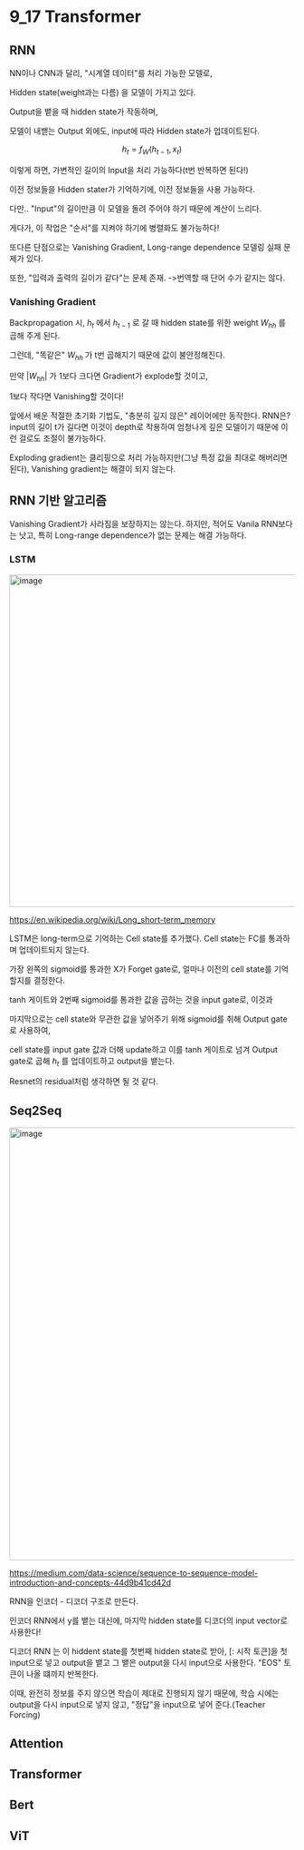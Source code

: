 # 9_17 Transformer

## RNN

NN이나 CNN과 달리, "시계열 데이터"를 처리 가능한 모델로,

Hidden state(weight과는 다름) 을 모델이 가지고 있다.

Output을 뱉을 때 hidden state가 작동하며,

모델이 내밷는 Output 외에도, input에 따라 Hidden state가 업데이트된다.

$$ h_t = f_W(h_{t-1},x_t) $$

이렇게 하면, 가변적인 길이의 Input을 처리 가능하다(t번 반복하면 된다!)

이전 정보들을 Hidden stater가 기억하기에, 이전 정보들을 사용 가능하다.

다만.. "Input"의 길이만큼 이 모델을 돌려 주어야 하기 때문에 계산이 느리다.

게다가, 이 작업은 "순서"를 지켜야 하기에 병렬화도 불가능하다!

또다른 단점으로는 Vanishing Gradient, Long-range dependence 모델링 실패 문제가 있다.

또한, "입력과 출력의 길이가 같다"는 문제 존재. ->번역할 때 단어 수가 같지는 않다.

### Vanishing Gradient

Backpropagation 시, $h_t$ 에서 $h_{t-1}$ 로 갈 때 hidden state를 위한 weight $W_{hh}$ 를 곱해 주게 된다.

그런데, "똑같은" $W_{hh}$ 가 t번 곱해지기 때문에 값이 불안정해진다.

만약 $|W_{hh}|$ 가 1보다 크다면 Gradient가 explode할 것이고,

1보다 작다면 Vanishing할 것이다!

앞에서 배운 적절한 초기화 기법도, "충분히 깊지 않은" 레이어에만 동작한다. RNN은? input의 길이 t가 길다면 이것이 depth로 작용하여 엄청나게 깊은 모델이기 때문에 이런 걸로도 조절이 불가능하다.

Exploding gradient는 클리핑으로 처리 가능하지만(그냥 특정 값을 최대로 해버리면 된다), Vanishing gradient는 해결이 되지 않는다.

## RNN 기반 알고리즘

Vanishing Gradient가 사라짐을 보장하지는 않는다. 하지만, 적어도 Vanila RNN보다는 낫고, 특히 Long-range dependence가 없는 문제는 해결 가능하다.

### LSTM

<img width="1055" height="586" alt="image" src="https://github.com/user-attachments/assets/27a627c1-231c-416d-a18b-b67f21de9383" />

https://en.wikipedia.org/wiki/Long_short-term_memory

LSTM은 long-term으로 기억하는 Cell state를 추가했다. Cell state는 FC를 통과하며 업데이트되지 않는다.

가장 왼쪽의 sigmoid를 통과한 X가 Forget gate로, 얼마나 이전의 cell state를 기억할지를 결정한다. 

tanh 게이트와 2번째 sigmoid를 통과한 값을 곱하는 것을 input gate로, 이것과 

마지막으로는 cell state와 무관한 값을 넣어주기 위해 sigmoid를 취해 Output gate로 사용하여,

cell state를 input gate 값과 더해 update하고 이를 tanh 게이트로 넘겨 Output gate로 곱해 $h_t$ 를 업데이트하고 output을 뱉는다.

Resnet의 residual처럼 생각하면 될 것 같다.


## Seq2Seq

<img width="1548" height="763" alt="image" src="https://github.com/user-attachments/assets/32990dd0-a479-41f3-8da8-186d1fbd2d34" />

https://medium.com/data-science/sequence-to-sequence-model-introduction-and-concepts-44d9b41cd42d

RNN을 인코더 - 디코더 구조로 만든다.

인코더 RNN에서 y를 뱉는 대신에, 마지막 hidden state를 디코더의 input vector로 사용한다!

디코더 RNN 는 이 hiddent state를 첫번째 hidden state로 받아, [<SOS>: 시작 토큰]을 첫 input으로 넣고 output을 뱉고 그 뱉은 output을 다시 input으로 사용한다. "EOS" 토큰이 나올 떄까지 반복한다.

이때, 완전히 정보를 주지 않으면 학습이 제대로 진행되지 않기 때문에, 학습 시에는 output을 다시 input으로 넣지 않고, "정답"을 input으로 넣어 준다.(Teacher Forcing)

## Attention

## Transformer

## Bert

## ViT
